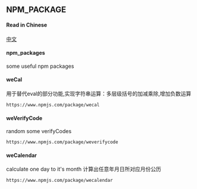 ## NPM_PACKAGE

#### Read in Chinese
[中文](./README-CN.md '中文')

#### npm_packages
some useful npm packages

#### weCal
用于替代eval的部分功能,实现字符串运算：多层级括号的加减乘除,增加负数运算
```
https://www.npmjs.com/package/wecal
```

#### weVerifyCode
random some verifyCodes
```
https://www.npmjs.com/package/weverifycode
```

#### weCalendar
calculate one day to it's month
计算出任意年月日所对应月份公历
```
https://www.npmjs.com/package/wecalendar
```